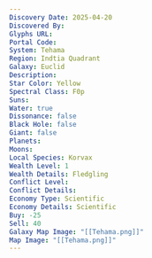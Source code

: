 ```yaml
---
Discovery Date: 2025-04-20
Discovered By:
Glyphs URL:
Portal Code:
System: Tehama
Region: Indtia Quadrant
Galaxy: Euclid
Description:
Star Color: Yellow
Spectral Class: F0p
Suns:
Water: true
Dissonance: false
Black Hole: false
Giant: false
Planets:
Moons:
Local Species: Korvax
Wealth Level: 1
Wealth Details: Fledgling
Conflict Level:
Conflict Details:
Economy Type: Scientific
Economy Details: Scientific
Buy: -25
Sell: 40
Galaxy Map Image: "[[Tehama.png]]"
Map Image: "[[Tehama.png]]"
---
```

